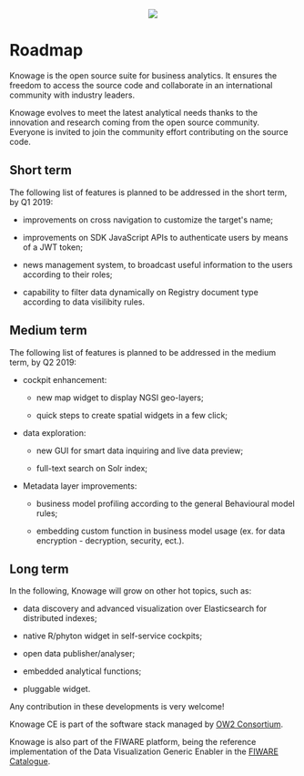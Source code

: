 <p align="center">
<img src="https://www.knowage-suite.com/site/wp-content/uploads/2016/03/KNOWAGE_logo_color.png">
</p>


# Roadmap

Knowage is the open source suite for business analytics. It ensures the freedom to access the source code and collaborate in an international community with industry leaders.

Knowage evolves to meet the latest analytical needs thanks to the innovation and research coming from the open source community. Everyone is invited to join the community effort contributing on the source code.



## Short term

The following list of features is planned to be addressed in the short term, by Q1 2019:

* improvements on cross navigation to customize the target's name;

* improvements on SDK JavaScript APIs to authenticate users by means of a JWT token;

* news management system, to broadcast useful information to the users according to their roles;

* capability to filter data dynamically on Registry document type according to data visilibity rules.
 


## Medium term

The following list of features is planned to be addressed in the medium term, by Q2 2019:

* cockpit enhancement: 

	- new map widget to display NGSI geo-layers;

	- quick steps to create spatial widgets in a few click;

* data exploration: 

	- new GUI for smart data inquiring and live data preview;

	- full-text search on Solr index;

* Metadata layer improvements:

	- business model profiling according to the general Behavioural model rules;

	- embedding custom function in business model usage (ex. for data encryption - decryption, security, ect.).



## Long term

In the following, Knowage will grow on other hot topics, such as:

* data discovery and advanced visualization over Elasticsearch for distributed indexes;

* native R/phyton widget in self-service cockpits;

* open data publisher/analyser;

* embedded analytical functions;

* pluggable widget.

 

Any contribution in these developments is very welcome!

 

Knowage CE is part of the software stack managed by [OW2 Consortium](https://www.ow2.org/).

Knowage is also part of the FIWARE platform, being the reference implementation of the Data Visualization Generic Enabler in the [FIWARE Catalogue](https://www.fiware.org/developers/catalogue/).

